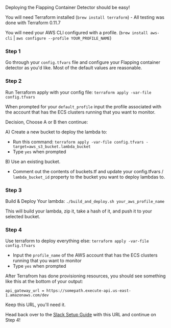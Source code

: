 Deploying the Flapping Container Detector should be easy!

You will need Terraform installed (`brew install terraform`) - All testing was done with Terraform 0.11.7

You will need your AWS CLI configured with a profile. (`brew install aws-cli` | `aws configure --profile YOUR_PROFILE_NAME`)

### Step 1
Go through your `config.tfvars` file and configure your Flapping container detector as you'd like. Most of the default
values are reasonable.


### Step 2

Run Terraform apply with your config file: `terraform apply -var-file config.tfvars`

When prompted for your `default_profile` input the profile associated with the account that has the ECS clusters running
that you want to monitor.

Decision, Choose A or B then continue:

A) Create a new bucket to deploy the lambda to:
- Run this command: `terraform apply -var-file config.tfvars -target=aws_s3_bucket.lambda_bucket`
- Type `yes` when prompted
 
B) Use an existing bucket.
- Comment out the contents of buckets.tf and update your config.tfvars / `lambda_bucket_id` property to the bucket you want to deploy lambdas to.
    
### Step 3 

Build & Deploy Your lambda: `./build_and_deploy.sh your_aws_profile_name`

This will build your lambda, zip it, take a hash of it, and push it to your selected bucket.

### Step 4

Use terraform to deploy everything else: `terraform apply -var-file config.tfvars`
- Input the `profile_name` of the AWS account that has the ECS clusters running that you want to monitor
- Type `yes` when prompted

After Terrafrom has done provisioning resources, you should see something like this at the bottom of your output:

`api_gateway_url = https://somepath.execute-api.us-east-1.amazonaws.com/dev`

Keep this URL, you'll need it.

Head back over to the [Slack Setup Guide](slack_app_setup.md "Slack App Setup") with this URL and continue on Step 4!